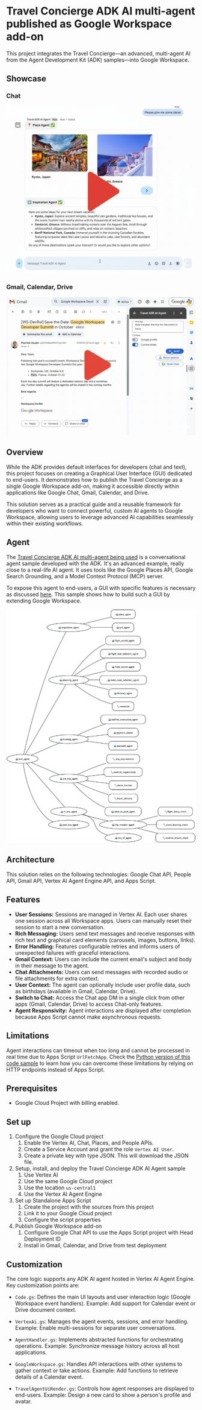 # Travel Concierge ADK AI multi-agent published as Google Workspace add-on

This project integrates the Travel Concierge—an advanced, multi-agent AI from the Agent Development Kit (ADK) samples—into Google Workspace.

## Showcase

### Chat

[![Chat Showcase](./img/chat-preview.png)](https://drive.google.com/file/d/1KjmINbApQhn5mFNQjs1A5d-gVtvijSb7/view?usp=sharing)

### Gmail, Calendar, Drive

[![Gmail Showcase](./img/gmail-preview.png)](https://drive.google.com/file/d/1K4ycmpgz5fVF4U9_1N1bcZqe5UMvYnIF/view?usp=sharing)

## Overview

While the ADK provides default interfaces for developers (chat and text), this project focuses on creating a Graphical User Interface (GUI) dedicated to end-users. It demonstrates how to publish the Travel Concierge as a single Google Workspace add-on, making it accessible directly within applications like Google Chat, Gmail, Calendar, and Drive.

This solution serves as a practical guide and a reusable framework for developers who want to connect powerful, custom AI agents to Google Workspace, allowing users to leverage advanced AI capabilities seamlessly within their existing workflows.

## Agent

The [Travel Concierge ADK AI multi-agent being used](https://github.com/google/adk-samples/tree/main/python/agents/travel-concierge) is a conversational agent sample developed with the ADK. It's an advanced example, really close to a real-life AI agent. It uses tools like the Google Places API, Google Search Grounding, and a Model Context Protocol (MCP) server.

To expose this agent to end-users, a GUI with specific features is necessary as discussed [here](https://github.com/google/adk-samples/blob/main/python/agents/travel-concierge/README.md#gui). This sample shows how to build such a GUI by extending Google Workspace.

<img src="./img/travel-concierge-arch.png" alt="Travel Concierge's Multi-Agent Architecture" width="800"/>

## Architecture

This solution relies on the following technologies: Google Chat API, People API, Gmail API, Vertex AI Agent Engine API, and Apps Script.

## Features

* **User Sessions:** Sessions are managed in Vertex AI. Each user shares one session across all Workspace apps. Users can manually reset their session to start a new conversation.
* **Rich Messaging:** Users send text messages and receive responses with rich text and graphical card elements (carousels, images, buttons, links).
* **Error Handling:** Features configurable retries and informs users of unexpected failures with graceful interactions.
* **Gmail Context:** Users can include the current email's subject and body in their message to the agent.
* **Chat Attachments:** Users can send messages with recorded audio or file attachments for extra context.
* **User Context:** The agent can optionally include user profile data, such as birthdays (available in Gmail, Calendar, Drive).
* **Switch to Chat:** Access the Chat app DM in a single click from other apps (Gmail, Calendar, Drive) to access Chat-only features.
* **Agent Responsivity:** Agent interactions are displayed after completion because Apps Script cannot make asynchronous requests.

## Limitations

Agent interactions can timeout when too long and cannot be processed in real time due to Apps Script `UrlFetchApp`. Check the [Python version of this code sample](../../python/travel-adk-ai-agent/) to learn how you can overcome these limitations by relying on HTTP endpoints instead of Apps Script.

## Prerequisites

* Google Cloud Project with billing enabled.

## Set up

1. Configure the Google Cloud project
   1. Enable the Vertex AI, Chat, Places, and People APIs.
   1. Create a Service Account and grant the role `Vertex AI User`.
   1. Create a private key with type JSON. This will download the JSON file.
1. Setup, install, and deploy the Travel Concierge ADK AI Agent sample
   1. Use Vertex AI
   1. Use the same Google Cloud project
   1. Use the location `us-central1`
   1. Use the Vertex AI Agent Engine
1. Set up Standalone Apps Script
   1. Create the project with the sources from this project
   1. Link it to your Google Cloud project
   1. Configure the script properties
1. Publish Google Workspace add-on
   1. Configure Google Chat API to use the Apps Script project with Head Deployment ID
   1. Install in Gmail, Calendar, and Drive from test deployment

## Customization

The core logic supports any ADK AI agent hosted in Vertex AI Agent Engine. Key customization points are:

* `Code.gs`: Defines the main UI layouts and user interaction logic (Google Workspace event handlers). Example: Add support for Calendar event or Drive document context.

* `VertexAi.gs`: Manages the agent events, sessions, and error handling. Example: Enable multi-sessions for separate user conversations.

* `AgentHandler.gs`: Implements abstracted functions for orchestrating operations. Example: Synchronize message history across all host applications.

* `GoogleWorkspace.gs`: Handles API interactions with other systems to gather context or take actions. Example: Add functions to retrieve details of a Calendar event.

* `TravelAgentUiRender.gs`: Controls how agent responses are displayed to end-users. Example: Design a new card to show a person's profile and avatar.
